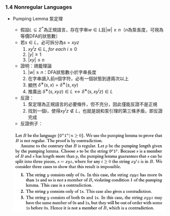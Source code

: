 ### 1.4 Nonregular Languages

- Pumping Lemma  泵定理
  - 假設$L \subseteq \Sigma^*$為正規語言，存在字串$w \in L$且$|w| \geq n$（$n$為泵長度，可視為等價DFA的狀態數）
  - 若$s \in L$，必可拆分為$s = xyz$
    1.   $xy^iz \in L,\ for\ each\ i \geq 0$
    2. $|y| \geq 1$
    3. $|xy| \leq n$
  - 證明：鴿籠理論
    1. $|w| \geq n$：DFA狀態數小於字串長度
    2. 在字串讀入前$n$個字符，必有一個狀態到達兩次以上
    3. 顯然 $δ^∗(s, x) = δ^∗(s, xy)$
    4. 推廣出 $δ^∗(s, xyz) ∈ L ↔ δ^∗(s, xy^iz) ∈ L$
  - 反證：
    1. 泵定理為正規語言的必要條件，但不充分，因此僅能反證不是正規
    2. 找到一個$i$，使得$xy^iz ∉ L$，也就是說和泵引理的第三條矛盾，即反證完成
  - 反證例子：

  ![avatar](graph/1.4.1.png)

